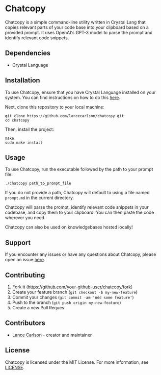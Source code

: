 # Chatcopy

Chatcopy is a simple command-line utility written in Crystal Lang that copies relevant parts of your code base into your clipboard based on a provided prompt. It uses OpenAI's GPT-3 model to parse the prompt and identify relevant code snippets.

## Dependencies

- Crystal Language

## Installation

To use Chatcopy, ensure that you have Crystal Language installed on your system. You can find instructions on how to do this [here](https://crystal-lang.org/install/).

Next, clone this repository to your local machine:

```
git clone https://github.com/lancecarlson/chatcopy.git
cd chatcopy
```

Then, install the project:

```
make
sudo make install
```

## Usage
To use Chatcopy, run the executable followed by the path to your prompt file:

```
./chatcopy path_to_prompt_file
```

If you do not provide a path, Chatcopy will default to using a file named `prompt.md` in the current directory.

Chatcopy will parse the prompt, identify relevant code snippets in your codebase, and copy them to your clipboard. You can then paste the code wherever you need.

Chatcopy can also be used on knowledgebases hosted locally!

## Support
If you encounter any issues or have any questions about Chatcopy, please open an issue [here](https://github.com/username/chatcopy/issues).

## Contributing

1. Fork it (<https://github.com/your-github-user/chatcopy/fork>)
2. Create your feature branch (`git checkout -b my-new-feature`)
3. Commit your changes (`git commit -am 'Add some feature'`)
4. Push to the branch (`git push origin my-new-feature`)
5. Create a new Pull Reques

## Contributors

- [Lance Carlson](https://github.com/your-github-user) - creator and maintainer

## License
Chatcopy is licensed under the MIT License. For more information, see [LICENSE](LICENSE).
